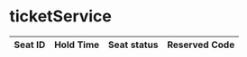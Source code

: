# ticketService


| Seat ID  | Hold Time | Seat status  | Reserved Code |
| ------------- | ------------- | ----------- | ------- |

